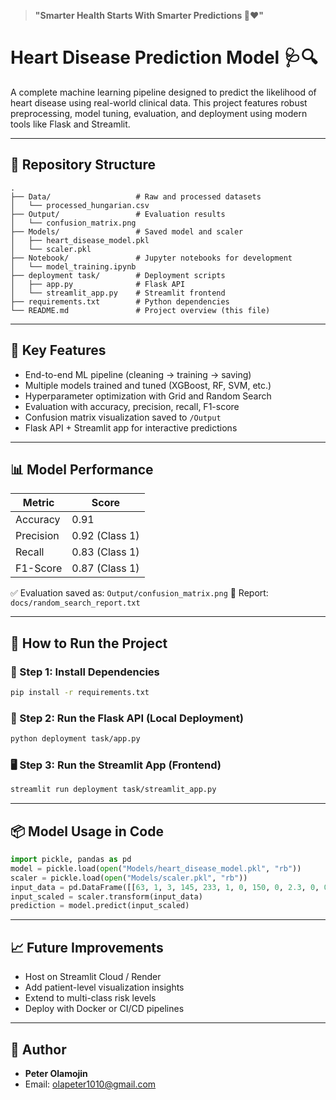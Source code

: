 > **"Smarter Health Starts With Smarter Predictions 🧠❤️"**

# Heart Disease Prediction Model 🩺🔍

A complete machine learning pipeline designed to predict the likelihood of heart disease using real-world clinical data. This project features robust preprocessing, model tuning, evaluation, and deployment using modern tools like Flask and Streamlit.

---

## 📁 Repository Structure

```
.
├── Data/                   # Raw and processed datasets
│   └── processed_hungarian.csv
├── Output/                 # Evaluation results
│   └── confusion_matrix.png
├── Models/                 # Saved model and scaler
│   ├── heart_disease_model.pkl
│   └── scaler.pkl
├── Notebook/               # Jupyter notebooks for development
│   └── model_training.ipynb
├── deployment task/        # Deployment scripts
│   ├── app.py              # Flask API
│   └── streamlit_app.py    # Streamlit frontend
├── requirements.txt        # Python dependencies
└── README.md               # Project overview (this file)
```

---

## 🧠 Key Features
- End-to-end ML pipeline (cleaning → training → saving)
- Multiple models trained and tuned (XGBoost, RF, SVM, etc.)
- Hyperparameter optimization with Grid and Random Search
- Evaluation with accuracy, precision, recall, F1-score
- Confusion matrix visualization saved to `/Output`
- Flask API + Streamlit app for interactive predictions

---

## 📊 Model Performance
| Metric     | Score     |
|------------|-----------|
| Accuracy   | 0.91      |
| Precision  | 0.92 (Class 1) |
| Recall     | 0.83 (Class 1) |
| F1-Score   | 0.87 (Class 1) |

✅ Evaluation saved as: `Output/confusion_matrix.png`
📄 Report: `docs/random_search_report.txt`

---

## 🚀 How to Run the Project

### 🔧 Step 1: Install Dependencies
```bash
pip install -r requirements.txt
```

### 🧪 Step 2: Run the Flask API (Local Deployment)
```bash
python deployment task/app.py
```

### 🖥️ Step 3: Run the Streamlit App (Frontend)
```bash
streamlit run deployment task/streamlit_app.py
```

---

## 📦 Model Usage in Code
```python
import pickle, pandas as pd
model = pickle.load(open("Models/heart_disease_model.pkl", "rb"))
scaler = pickle.load(open("Models/scaler.pkl", "rb"))
input_data = pd.DataFrame([[63, 1, 3, 145, 233, 1, 0, 150, 0, 2.3, 0, 0, 1]], columns=[...])
input_scaled = scaler.transform(input_data)
prediction = model.predict(input_scaled)
```

---

## 📈 Future Improvements
- Host on Streamlit Cloud / Render
- Add patient-level visualization insights
- Extend to multi-class risk levels
- Deploy with Docker or CI/CD pipelines

---

## 👤 Author
- **Peter Olamojin**
- Email: olapeter1010@gmail.com
